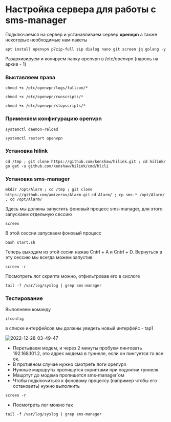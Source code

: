 # Настройка сервера для работы с sms-manager

Подключаемся на сервер и устанавливаем сервер **openvpn** а также некоторые необходимые нам пакеты

`apt install openvpn p7zip-full zip dialog nano git screen jq golang -y`


Разархивируем и копируем папку openvpn в /etc/openvpn (пароль на архив - 1)

### Выставляем права

`chmod +x /etc/openvpn/logs/fullcon/*`

`chmod +x /etc/openvpn/runscripts/*`

`chmod +x /etc/openvpn/stopscripts/*`


### Применяем конфигурацию openvpn


`systemctl daemon-reload`

`systemctl restart openvpn`

### Установка hilink

`cd /tmp ; git clone https://github.com/kenshaw/hilink.git ; cd hilink/`
`go get -u github.com/kenshaw/hilink/cmd/hlcli`


### Установка sms-manager

`mkdir /opt/Alarm ; cd /tmp ; git clone https://github.com/amizerov/Alarm.git`
`cd Alarm/ ; cp sms-* /opt/Alarm/ ; cd /opt/Alarm/`

Здесь мы должны запустить фоновый процесс sms-manager, для этого запускаем отдельную сессию

`screen`

В этой сессии запускаем фоновый процесс

`bash start.sh`

Теперь выходим из этой сесии нажав Cntrl + A и Cntrl + D. Вернуться в эту сессию мы всегда можем запустив 

`screen -r`

Посмотреть лог скрипта можно, отфильтровав его в сислоге

```
tail -f /var/log/syslog | grep sms-manager
```


### Тестирование

Выполняем команду 

```ifconfig``` 

в списке интерфейсов мы должны увидеть новый интерфейс - tap1


![2022-12-28_03-49-47](https://user-images.githubusercontent.com/121182772/209740916-ddfc1749-27b4-4650-b9ea-c86e6e9dcb69.png)


* Перетываем модем, и через 2 минуты пробуем пинговать 192.168.101.2, это адрес модема в туннеле, если он пингуется то все ок.
* В противном случае нужно смотреть логи openvpn
* Нужные маршруты пропишутся скриптами при поднятии туннеля.
* Машртут до модема пропишется sms-manager`ом
* Чтобы подключиться к фоновому процессу (например чтобы его остановить) нужно выполнить

`screen -r`

* Посмотреть лог можно так
```
tail -f /var/log/syslog | grep sms-manager
```



